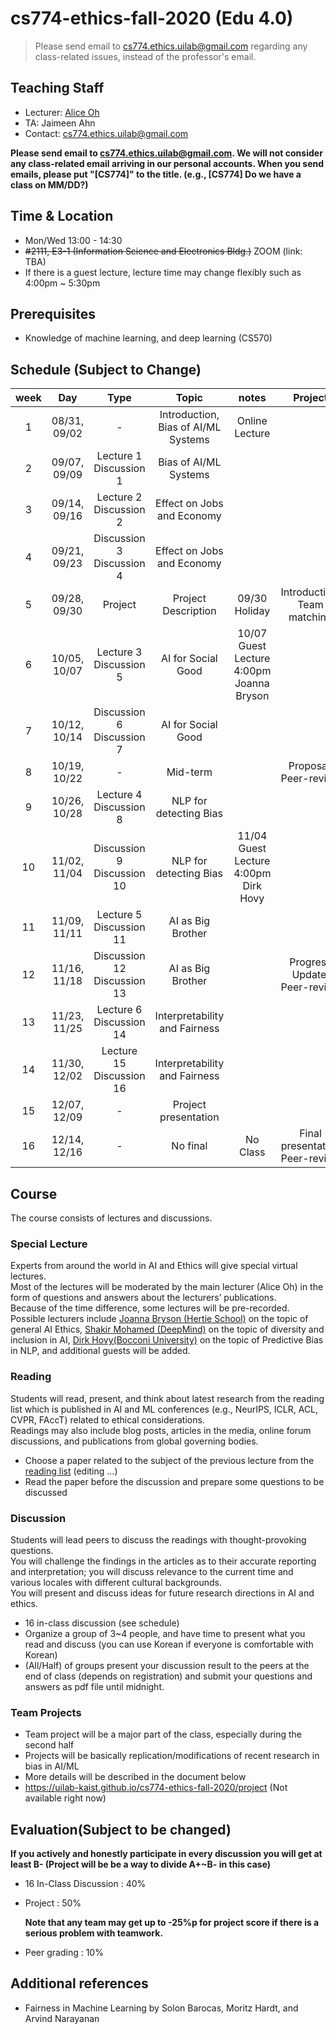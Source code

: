 # cs774-ethics-fall-2020 (Edu 4.0)

> Please send email to cs774.ethics.uilab@gmail.com regarding any class-related issues, instead of the professor's email.

## Teaching Staff

- Lecturer: [Alice Oh](https://aliceoh9.github.io/)
- TA: Jaimeen Ahn
- Contact: cs774.ethics.uilab@gmail.com

**Please send email to cs774.ethics.uilab@gmail.com. We will not consider any class-related email arriving in our personal accounts. When you send emails, please put "[CS774]" to the title. (e.g., [CS774] Do we have a class on MM/DD?)**

## Time & Location
- Mon/Wed 13:00 - 14:30
- <s>#2111, E3-1 (Information Science and Electronics Bldg.)</s> ZOOM (link: TBA)
- If there is a guest lecture, lecture time may change flexibly such as 4:00pm ~ 5:30pm

## Prerequisites  

- Knowledge of machine learning, and deep learning (CS570)

## Schedule (Subject to Change)

|  week |            Day            |          Type         |                              Topic                             |      notes     |           Project          |
|:-----:|:-------------------------:|:---------------------:|:--------------------------------------------------------------:|:--------------:|:--------------------------:|
|   1   | 08/31, 09/02              |          -        | Introduction, Bias of AI/ML Systems                                | Online Lecture |                            |
|   2   | 09/07, 09/09              | Lecture  1<br/> Discussion 1 | Bias of AI/ML Systems                                   |                |                            |
|   3   | 09/14, 09/16              | Lecture  2 <br/>Discussion 2 | Effect on Jobs and Economy                                  |                 |                            |
|   4   | 09/21, 09/23              | Discussion 3<br/> Discussion 4 | Effect on Jobs and Economy                                |                |                            |
|   5   | 09/28, 09/30              | Project               | Project Description                                            | 09/30 Holiday  | Introduction, Team matching |
|   6   | 10/05, 10/07              | Lecture  3<br/> Discussion 5 | AI for Social Good                                      | 10/07 Guest Lecture 4:00pm <br/> Joanna Bryson |                            |
|   7   | 10/12, 10/14              | Discussion 6<br/> Discussion 7 | AI for Social Good                                    |                |                            |
|   8   | 10/19, 10/22              |           -            | Mid-term                                       |                   | Proposal, Peer-review   |
|   9   | 10/26, 10/28              | Lecture  4<br/> Discussion 8 | NLP for detecting Bias                                      |                |                            |
|   10  | 11/02, 11/04              | Discussion  9<br/> Discussion 10 | NLP for detecting Bias                             |   11/04 Guest Lecture 4:00pm <br/> Dirk Hovy   |                            |
|   11  | 11/09, 11/11              | Lecture  5<br/> Discussion 11 | AI as Big Brother                        |                |                            |
|   12  | 11/16, 11/18              | Discussion 12 <br/> Discussion  13 | AI as Big Brother                           |                | Progress Update, Peer-review                |
|   13  | 11/23, 11/25              | Lecture 6<br/> Discussion 14  | Interpretability and Fairness                          |                |                            |
|   14  | 11/30, 12/02               | Lecture 15<br/> Discussion 16 | Interpretability and Fairness                          |                |                            |
| 15 | 12/07, 12/09 |           -           | Project presentation                                           |                |                          |
|   16  | 12/14, 12/16              |           -           | No final                                                       |     No Class   | Final presentation Peer-review |

## Course

The course consists of lectures and discussions.

### Special Lecture
Experts from around the world in AI and Ethics will give special virtual lectures.  
Most of the lectures will be moderated by the main lecturer (Alice Oh) in the form of questions and answers about the lecturers’ publications.  
Because of the time difference, some lectures will be pre-recorded.  
Possible lecturers include [Joanna Bryson (Hertie School)](http://www.cs.bath.ac.uk/~jjb/) on the topic of general AI Ethics, [Shakir Mohamed (DeepMind)](https://shakirm.com/) on the topic of diversity and inclusion in AI, [Dirk Hovy(Bocconi University)](http://www.dirkhovy.com) on the topic of Predictive Bias in NLP, and additional guests will be added.

### Reading

Students will read,  present,  and think about latest research from the reading list which is published in AI  and  ML conferences (e.g., NeurIPS, ICLR, ACL, CVPR, FAccT) related to ethical considerations.  
Readings may also include blog posts, articles in the media, online forum discussions, and publications from global governing bodies.

- Choose a paper related to the subject of the previous lecture from the [reading list](https://docs.google.com/document/d/1oL3aBkflgKoGymlpFqhx81fXZrKKOWh0lk2PfPTCdDU/edit?usp=sharing) (editing ...)
- Read the paper before the discussion and prepare some questions to be discussed

### Discussion

Students will lead peers to discuss the readings with thought-provoking questions.   
You will challenge the findings in the articles as to their accurate reporting and interpretation;  you will discuss relevance to the current time and various locales with different cultural backgrounds.  
You will present and discuss ideas for future research directions in AI and ethics.

- 16 in-class discussion (see schedule)
- Organize a group of 3~4 people, and have time to present what you read and discuss (you can use Korean if everyone is comfortable with Korean)
- (All/Half) of groups present your discussion result to the peers at the end of class (depends on registration) and submit your questions and answers as pdf file until midnight.

### Team Projects

- Team project will be a major part of the class, especially during the second half
- Projects will be basically replication/modifications of recent research in bias in AI/ML
- More details will be described in the document below
- https://uilab-kaist.github.io/cs774-ethics-fall-2020/project (Not available right now)

## Evaluation(Subject to be changed)

 **If you actively and honestly participate in every discussion you will get at least B- (Project will be be a way to divide A+~B- in this case)**

* 16 In-Class Discussion : 40%

* Project : 50%
  
    **Note that any team may get up to -25%p for project score if there is a serious problem with teamwork.**

* Peer grading : 10%

## Additional references

- Fairness in Machine Learning by Solon Barocas, Moritz Hardt, and Arvind Narayanan
